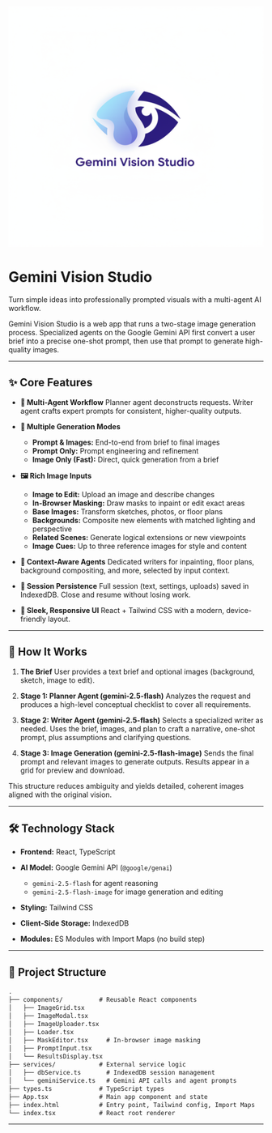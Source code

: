 <div align="center">
<img width="1200" height="475" alt="GHBanner" src="./2025-10-29_08-04.png" />
</div>


# Gemini Vision Studio

Turn simple ideas into professionally prompted visuals with a multi-agent AI workflow.

Gemini Vision Studio is a web app that runs a two-stage image generation process. Specialized agents on the Google Gemini API first convert a user brief into a precise one-shot prompt, then use that prompt to generate high-quality images.

---

## ✨ Core Features

* **🧠 Multi-Agent Workflow**
  Planner agent deconstructs requests. Writer agent crafts expert prompts for consistent, higher-quality outputs.

* **🎨 Multiple Generation Modes**

  * **Prompt & Images:** End-to-end from brief to final images
  * **Prompt Only:** Prompt engineering and refinement
  * **Image Only (Fast):** Direct, quick generation from a brief

* **🖼️ Rich Image Inputs**

  * **Image to Edit:** Upload an image and describe changes
  * **In-Browser Masking:** Draw masks to inpaint or edit exact areas
  * **Base Images:** Transform sketches, photos, or floor plans
  * **Backgrounds:** Composite new elements with matched lighting and perspective
  * **Related Scenes:** Generate logical extensions or new viewpoints
  * **Image Cues:** Up to three reference images for style and content

* **🤖 Context-Aware Agents**
  Dedicated writers for inpainting, floor plans, background compositing, and more, selected by input context.

* **💾 Session Persistence**
  Full session (text, settings, uploads) saved in IndexedDB. Close and resume without losing work.

* **🧩 Sleek, Responsive UI**
  React + Tailwind CSS with a modern, device-friendly layout.

---

## 🚀 How It Works

1. **The Brief**
   User provides a text brief and optional images (background, sketch, image to edit).

2. **Stage 1: Planner Agent (gemini-2.5-flash)**
   Analyzes the request and produces a high-level conceptual checklist to cover all requirements.

3. **Stage 2: Writer Agent (gemini-2.5-flash)**
   Selects a specialized writer as needed. Uses the brief, images, and plan to craft a narrative, one-shot prompt, plus assumptions and clarifying questions.

4. **Stage 3: Image Generation (gemini-2.5-flash-image)**
   Sends the final prompt and relevant images to generate outputs. Results appear in a grid for preview and download.

This structure reduces ambiguity and yields detailed, coherent images aligned with the original vision.

---

## 🛠️ Technology Stack

* **Frontend:** React, TypeScript
* **AI Model:** Google Gemini API (`@google/genai`)

  * `gemini-2.5-flash` for agent reasoning
  * `gemini-2.5-flash-image` for image generation and editing
* **Styling:** Tailwind CSS
* **Client-Side Storage:** IndexedDB
* **Modules:** ES Modules with Import Maps (no build step)

---

## 📂 Project Structure

```text
.
├── components/          # Reusable React components
│   ├── ImageGrid.tsx
│   ├── ImageModal.tsx
│   ├── ImageUploader.tsx
│   ├── Loader.tsx
│   ├── MaskEditor.tsx     # In-browser image masking
│   ├── PromptInput.tsx
│   └── ResultsDisplay.tsx
├── services/            # External service logic
│   ├── dbService.ts       # IndexedDB session management
│   └── geminiService.ts   # Gemini API calls and agent prompts
├── types.ts             # TypeScript types
├── App.tsx              # Main app component and state
├── index.html           # Entry point, Tailwind config, Import Maps
└── index.tsx            # React root renderer
```

---
